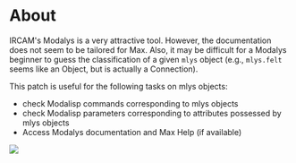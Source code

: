 # About

IRCAM's Modalys is a very attractive tool. However, the documentation does not seem to be tailored for Max. Also, it may be difficult for a Modalys beginner to guess the classification of a given `mlys` object (e.g., `mlys.felt` seems like an Object, but is actually a Connection). 

This patch is useful for the following tasks on mlys objects:

- check Modalisp commands corresponding to mlys objects
- check Modalisp parameters corresponding to attributes possessed by mlys objects
- Access Modalys documentation and Max Help (if available)

![](https://github.com/xinisnot/Modalys-document-viewer/assets/69862767/27f1f01f-4522-47ad-808e-4a1053e2c732)

